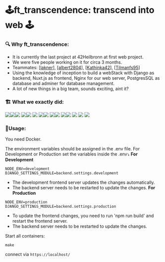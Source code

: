 # 🕹️ft_transcendence: transcend into web 🕹️

### 🔍 Why ft_transcendence:
- It is currently the last project at 42Heilbronn at first web project.
- We were five people working on it for circa 3 months.
- Teammates: [<a href="https://github.com/lakner" target="_blank">lakner</a>], [<a href="https://github.com/albert2804" target="_blank">albert2804</a>], [<a href="https://github.com/Kathinka42" target="_blank">Kathinka42</a>], [<a href="https://github.com/Tilmanfs95" target="_blank">Tilmanfs95</a>]
- Using the knowledge of inception to build a webStack with Django as backend, Nuxt.js as frontend, Nginx for our web server, PostgresSQL as database and adminer for database management.
- A lot of new things in a big team, sounds exciting, aint it?

### 🏗️ What we exactly did:
<img src="readme/home_big.png"><img src="readme/smartphone.png"><img src="readme/smartphone2.png">
<img src="readme/Login.png"><img src="readme/profile.png">
<img src="readme/pong.gif">
<img src="readme/Chat.png"><img src="readme/chat_command.png">
<img src="readme/settings.png"><img src="readme/2faauthentication.png">
<img src="readme/tournament_input_form.png"><img src="readme/Tournament_carousel.png">
<img src="readme/tournament.gif">
<img src="readme/leaderboard.png">
<img src="readme/gravitypong.gif">

### 🎫Usage:
You need Docker. 

The environment variables should be assigned in the .env file. For Development or Production set the variables inside the .env⤵️
<b>For Development</b>
```
NODE_ENV=development
DJANGO_SETTINGS_MODULE=backend.settings.development
```
- The development frontend server updates the changes automatically.
- The backend server needs to be restarted to update the changes.
<b>For Production</b>
```
NODE_ENV=production
DJANGO_SETTINGS_MODULE=backend.settings.production
```
- To update the frontend changes, you need to run 'npm run build' and restart the frontend server.
- The backend server needs to be restarted to update the changes.

Start all containers:
```
make
```
connect via `https://localhost/`

